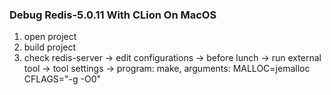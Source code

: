 ### Debug Redis-5.0.11 With CLion On MacOS
1. open project
2. build project
3. check redis-server -> edit configurations -> before lunch -> run external tool -> tool settings -> 
   program: make, arguments: MALLOC=jemalloc CFLAGS="-g -O0"